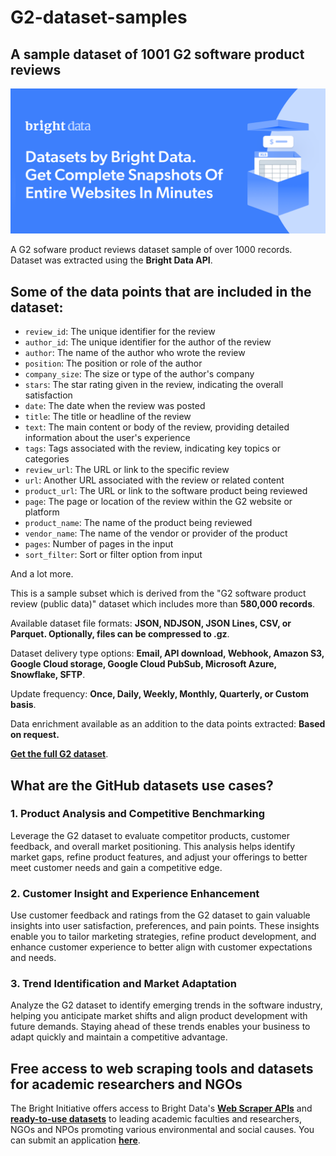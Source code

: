# G2-dataset-samples

<h2>A sample dataset of 1001 G2 software product reviews</h2>

![G2 dataset header](https://github.com/luminati-io/G2-dataset-sample/blob/main/G2-datasets.png)

A G2 sofware product reviews dataset sample of over 1000 records. Dataset was extracted using the <b>Bright Data API</b>.

<h2>Some of the data points that are included in the dataset:</h2>

* ```review_id```: The unique identifier for the review
* ```author_id```: The unique identifier for the author of the review
* ```author```: The name of the author who wrote the review
* ```position```: The position or role of the author
* ```company_size```: The size or type of the author's company
* ```stars```: The star rating given in the review, indicating the overall satisfaction
* ```date```: The date when the review was posted
* ```title```: The title or headline of the review
* ```text```: The main content or body of the review, providing detailed information about the user's experience
* ```tags```: Tags associated with the review, indicating key topics or categories
* ```review_url```: The URL or link to the specific review
* ```url```: Another URL associated with the review or related content
* ```product_url```: The URL or link to the software product being reviewed
* ```page```: The page or location of the review within the G2 website or platform
* ```product_name```: The name of the product being reviewed
* ```vendor_name```: The name of the vendor or provider of the product
* ```pages```: Number of pages in the input
* ```sort_filter```: Sort or filter option from input

And a lot more.

This is a sample subset which is derived from the "G2 software product review (public data)"
dataset which includes more than <b>580,000 records</b>.

Available dataset file formats: <b>JSON, NDJSON, JSON Lines, CSV, or Parquet. Optionally, files can be compressed to .gz</b>.

Dataset delivery type options: <b>Email, API download, Webhook, Amazon S3, Google Cloud storage, Google Cloud PubSub, Microsoft Azure, Snowflake, SFTP</b>.

Update frequency: <b>Once, Daily, Weekly, Monthly, Quarterly, or Custom basis</b>.

Data enrichment available as an addition to the data points extracted: <b>Based on request.</b>

<b>[Get the full G2 dataset](https://brightdata.com/products/datasets/g2)</b>.

<h2>What are the GitHub datasets use cases?</h2>

<h3>1. Product Analysis and Competitive Benchmarking</h3>
Leverage the G2 dataset to evaluate competitor products, customer feedback, and overall market positioning. This analysis helps identify market gaps, refine product features, and adjust your offerings to better meet customer needs and gain a competitive edge.

<h3>2. Customer Insight and Experience Enhancement</h3>
Use customer feedback and ratings from the G2 dataset to gain valuable insights into user satisfaction, preferences, and pain points. These insights enable you to tailor marketing strategies, refine product development, and enhance customer experience to better align with customer expectations and needs.

<h3>3. Trend Identification and Market Adaptation</h3>
Analyze the G2 dataset to identify emerging trends in the software industry, helping you anticipate market shifts and align product development with future demands. Staying ahead of these trends enables your business to adapt quickly and maintain a competitive advantage.

<h2>Free access to web scraping tools and datasets for academic researchers and NGOs</h2>

The Bright Initiative offers access to Bright Data's <b>[Web Scraper APIs](https://brightdata.com/products/web-scraper)</b> and <b>[ready-to-use datasets](https://brightdata.com/products/datasets)</b> to leading academic faculties and researchers, NGOs and NPOs promoting various environmental and social causes. You can submit an application <b>[here](https://brightinitiative.com)</b>.
